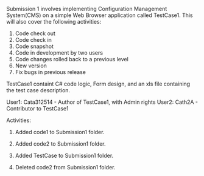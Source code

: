 Submission 1 involves implementing Configuration Management System(CMS) on a simple Web Browser application called TestCase1.
This will also cover the following activities:
1. Code check out
2. Code check in
3. Code snapshot
4. Code in development by two users
5. Code changes rolled back to a previous level
6. New version
7. Fix bugs in previous release

TestCase1 containt C# code logic, Form design, and an xls file containing the test case description.

User1: Cata312514 - Author of TestCase1, with Admin rights
User2: Cath2A -  Contributor to TestCase1

Activities:

1. Added code1 to Submission1 folder.

2. Added code2 to Submission1 folder.

3. Added TestCase to Submission1 folder.

4. Deleted code2 from Submission1 folder.
